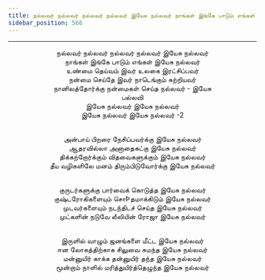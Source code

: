 ```yaml
---
title: நல்லவர் நல்லவர் நல்லவர் நல்லவர் இயேசு நல்லவர் நாங்கள் இங்கே பாடும் எங்கள் இயேசு நல்லவர்
sidebar_position: 566
---
```


---
<center>
நல்லவர் நல்லவர் நல்லவர் நல்லவர் இயேசு நல்லவர்<br/>
நாங்கள் இங்கே பாடும் எங்கள் இயேசு நல்லவர்<br/>
உண்மை தெய்வம் இவர் உலகை இரட்சிப்பவர்<br/>
நன்மை செய்தே இவர் நாடெங்கும் சுற்றியவர்<br/>
நானிலத்தோர்க்கு நன்மைகள் செய்த நல்லவர்        - இயேசு<br/>
பல்லவி<br/>
இயேசு நல்லவர் இயேசு நல்லவர்<br/>
இயேசு நல்லவர் இயேசு நல்லவர்            -2<br/><br/>

அன்பாய் பிறரை நேசிப்பவர்க்கு இயேசு நல்லவர்<br/>
ஆதரவில்லா அனாதைகட்கு இயேசு நல்லவர்<br/>
திக்கற்றோர்க்கும் விதவைகளுக்கும் இயேசு நல்லவர்<br/>
தீய வழிகளிலே மனம் திரும்பிடுவோர்க்கு இயேசு நல்லவர்<br/><br/>

குருடர்களுக்கு பார்வைக் கொடுத்த இயேசு நல்லவர்<br/>
குஷ்டரோகிகளையும் சொÞதமாக்கிடும் இயேசு நல்லவர்<br/>
முடவர்களையும் நடந்திடச் செய்த இயேசு நல்லவர்<br/>
முட்களின் நடுவே லீலியின் ரோஜா இயேசு நல்லவர்<br/><br/>

இருளில் வாழும் ஜனங்களை மீட்ட இயேசு நல்லவர்<br/>
ஈன லோகத்திற்காக சிலுவை சுமந்த இயேசு நல்லவர்<br/>
மன்னுயிர் காக்க தன்னுயிர் தந்த இயேசு நல்லவர்<br/>
மூன்றாம் நாளில் மரித்துயிர்த்தெழுந்த இயேசு நல்லவர்
</center>